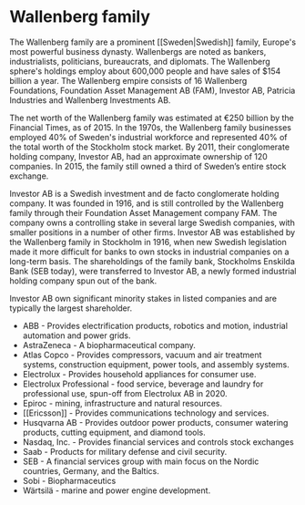# Wallenberg family

The Wallenberg family are a prominent [[Sweden|Swedish]] family, Europe's most powerful business dynasty. Wallenbergs are noted as bankers, industrialists, politicians, bureaucrats, and diplomats. The Wallenberg sphere's holdings employ about 600,000 people and have sales of $154 billion a year. The Wallenberg empire consists of 16 Wallenberg Foundations, Foundation Asset Management AB (FAM), Investor AB, Patricia Industries and Wallenberg Investments AB.

The net worth of the Wallenberg family was estimated at €250 billion by the Financial Times, as of 2015. In the 1970s, the Wallenberg family businesses employed 40% of Sweden's industrial workforce and represented 40% of the total worth of the Stockholm stock market. By 2011, their conglomerate holding company, Investor AB, had an approximate ownership of 120 companies. In 2015, the family still owned a third of Sweden’s entire stock exchange. 

Investor AB is a Swedish investment and de facto conglomerate holding company. It was founded in 1916, and is still controlled by the Wallenberg family through their Foundation Asset Management company FAM. The company owns a controlling stake in several large Swedish companies, with smaller positions in a number of other firms. Investor AB was established by the Wallenberg family in Stockholm in 1916, when new Swedish legislation made it more difficult for banks to own stocks in industrial companies on a long-term basis. The shareholdings of the family bank, Stockholms Enskilda Bank (SEB today), were transferred to Investor AB, a newly formed industrial holding company spun out of the bank.


Investor AB own significant minority stakes in listed companies and are typically the largest shareholder.

-  ABB - Provides electrification products, robotics and motion, industrial automation and power grids.
-  AstraZeneca - A biopharmaceutical company.
- Atlas Copco - Provides compressors, vacuum and air treatment systems, construction equipment, power tools, and assembly systems.
- Electrolux - Provides household appliances for consumer use.
- Electrolux Professional - food service, beverage and laundry for professional use, spun-off from Electrolux AB in 2020.
- Epiroc - mining, infrastructure and natural resources.
- [[Ericsson]] - Provides communications technology and services.
- Husqvarna AB - Provides outdoor power products, consumer watering products, cutting equipment, and diamond tools.
- Nasdaq, Inc. - Provides financial services and controls stock exchanges
- Saab - Products for military defense and civil security.
- SEB - A financial services group with main focus on the Nordic countries, Germany, and the Baltics.
- Sobi - Biopharmaceutics
- Wärtsilä - marine and power engine development.
